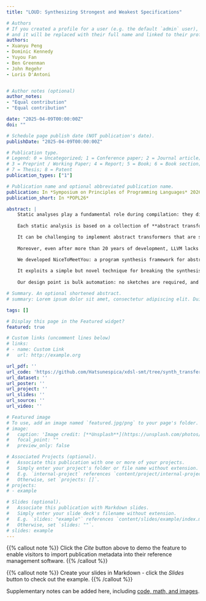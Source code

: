 ```yaml
---
title: "LOUD: Synthesizing Strongest and Weakest Specifications"

# Authors
# If you created a profile for a user (e.g. the default `admin` user), write the username (folder name) here 
# and it will be replaced with their full name and linked to their profile.
authors:
- Xuanyu Peng
- Dominic Kennedy
- Yuyou Fan
- Ben Greenman
- John Regehr
- Loris D'Antoni


# Author notes (optional)
author_notes:
- "Equal contribution"
- "Equal contribution"

date: "2025-04-09T00:00:00Z"
doi: ""

# Schedule page publish date (NOT publication's date).
publishDate: "2025-04-09T00:00:00Z"

# Publication type.
# Legend: 0 = Uncategorized; 1 = Conference paper; 2 = Journal article;
# 3 = Preprint / Working Paper; 4 = Report; 5 = Book; 6 = Book section;
# 7 = Thesis; 8 = Patent
publication_types: ["1"]

# Publication name and optional abbreviated publication name.
publication: In *Symposium on Principles of Programming Languages* 2026
publication_short: In *POPL26*

abstract: |
    Static analyses play a fundamental role during compilation: they discover facts that are true in all executions of the code being compiled, and then these facts are used to justify optimizations and diagnostics.
    
    Each static analysis is based on a collection of **abstract transformers** that provide abstract semantics for the concrete instructions that make up a program.

    It can be challenging to implement abstract transformers that are sound, precise, and efficient---and in fact both LLVM and GCC have suffered from miscompilations caused by unsound abstract transformers.
    
    Moreover, even after more than 20 years of development, LLVM lacks abstract transformers for some instructions in its intermediate representation (IR).

    We developed NiceToMeetYou: a program synthesis framework for abstract transformers that are aimed at the kind of non-relational integer abstract domains that are heavily used by today's production compilers.
    
    It exploits a simple but novel technique for breaking the synthesis problem into parts: each of our transformers is the meet of a collection of simpler, sound transformers that are synthesized such that each new piece fills a gap in the precision of the final transformer. 
    
    Our design point is bulk automation: no sketches are required, and formal semantics for IR instructions were previously created using an SMT dialect of MLIR. Each of our synthesized transformers is provably sound, and some of them are more precise than those provided by LLVM

# Summary. An optional shortened abstract.
# summary: Lorem ipsum dolor sit amet, consectetur adipiscing elit. Duis posuere tellus ac convallis placerat. Proin tincidunt magna sed ex sollicitudin condimentum.

tags: []

# Display this page in the Featured widget?
featured: true

# Custom links (uncomment lines below)
# links:
# - name: Custom Link
#   url: http://example.org

url_pdf: ''
url_code: 'https://github.com/Hatsunespica/xdsl-smt/tree/synth_transfer/xdsl_smt'
url_dataset: ''
url_poster: ''
url_project: ''
url_slides: ''
url_source: ''
url_video: ''

# Featured image
# To use, add an image named `featured.jpg/png` to your page's folder. 
# image:
#   caption: 'Image credit: [**Unsplash**](https://unsplash.com/photos/pLCdAaMFLTE)'
#   focal_point: ""
#   preview_only: false

# Associated Projects (optional).
#   Associate this publication with one or more of your projects.
#   Simply enter your project's folder or file name without extension.
#   E.g. `internal-project` references `content/project/internal-project/index.md`.
#   Otherwise, set `projects: []`.
# projects:
# - example

# Slides (optional).
#   Associate this publication with Markdown slides.
#   Simply enter your slide deck's filename without extension.
#   E.g. `slides: "example"` references `content/slides/example/index.md`.
#   Otherwise, set `slides: ""`.
# slides: example
---
```


{{% callout note %}}
Click the *Cite* button above to demo the feature to enable visitors to import publication metadata into their reference management software.
{{% /callout %}}

{{% callout note %}}
Create your slides in Markdown - click the *Slides* button to check out the example.
{{% /callout %}}

Supplementary notes can be added here, including [code, math, and images](https://wowchemy.com/docs/writing-markdown-latex/).
